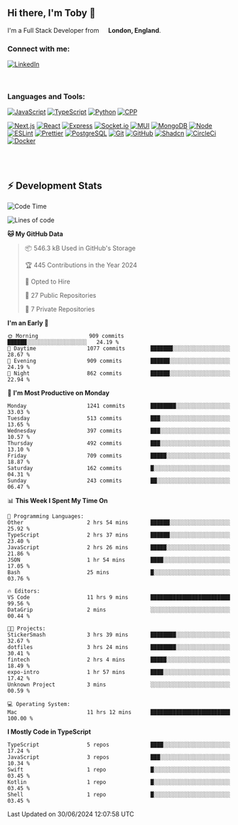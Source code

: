 ## Hi there, I'm Toby 👋

I'm a Full Stack Developer from <img src="https://cdn-icons-png.flaticon.com/512/197/197374.png" width="13" /> **London, England**.

### Connect with me:

[![LinkedIn][linkedin-shield]][linkedin-url]

<br />

### Languages and Tools:

[![JavaScript][JavaScript]][JavaScript-url] [![TypeScript][TypeScript]][TypeScript-url] [![Python][Python]][Python-url] [![CPP][CPP]][CPP-url]

[![Next.js][Next.js]][Next-url] [![React][React.js]][React-url] [![Express][Express.js]][Express-url] [![Socket.io][SocketIo]][SocketIo-url] [![MUI][MUI]][MUI-url] [![MongoDB][MongoDB]][Mongo-url] [![Node][Node.js]][Node-url] [![ESLint][ESLint]][ESLint-url] [![Prettier][Prettier]][Prettier-url] [![PostgreSQL][PostgreSQL]][PostgreSQL-url] [![Git][Git]][Git-url] [![GitHub][GitHub]][GitHub-url] [![Shadcn][Shadcn]][Shadcn-url] [![CircleCi][CircleCi]][CircleCi-url] [![Docker][Docker]][Docker-url]

<br />
<br />

## :zap: Development Stats

<!--START_SECTION:waka-->
![Code Time](http://img.shields.io/badge/Code%20Time-667%20hrs%2045%20mins-blue)

![Lines of code](https://img.shields.io/badge/From%20Hello%20World%20I%27ve%20Written-2.8%20million%20lines%20of%20code-blue)

**🐱 My GitHub Data** 

> 📦 546.3 kB Used in GitHub's Storage 
 > 
> 🏆 445 Contributions in the Year 2024
 > 
> 💼 Opted to Hire
 > 
> 📜 27 Public Repositories 
 > 
> 🔑 7 Private Repositories 
 > 
**I'm an Early 🐤** 

```text
🌞 Morning                909 commits         ██████░░░░░░░░░░░░░░░░░░░   24.19 % 
🌆 Daytime                1077 commits        ███████░░░░░░░░░░░░░░░░░░   28.67 % 
🌃 Evening                909 commits         ██████░░░░░░░░░░░░░░░░░░░   24.19 % 
🌙 Night                  862 commits         ██████░░░░░░░░░░░░░░░░░░░   22.94 % 
```
📅 **I'm Most Productive on Monday** 

```text
Monday                   1241 commits        ████████░░░░░░░░░░░░░░░░░   33.03 % 
Tuesday                  513 commits         ███░░░░░░░░░░░░░░░░░░░░░░   13.65 % 
Wednesday                397 commits         ███░░░░░░░░░░░░░░░░░░░░░░   10.57 % 
Thursday                 492 commits         ███░░░░░░░░░░░░░░░░░░░░░░   13.10 % 
Friday                   709 commits         █████░░░░░░░░░░░░░░░░░░░░   18.87 % 
Saturday                 162 commits         █░░░░░░░░░░░░░░░░░░░░░░░░   04.31 % 
Sunday                   243 commits         ██░░░░░░░░░░░░░░░░░░░░░░░   06.47 % 
```


📊 **This Week I Spent My Time On** 

```text
💬 Programming Languages: 
Other                    2 hrs 54 mins       ██████░░░░░░░░░░░░░░░░░░░   25.92 % 
TypeScript               2 hrs 37 mins       ██████░░░░░░░░░░░░░░░░░░░   23.40 % 
JavaScript               2 hrs 26 mins       █████░░░░░░░░░░░░░░░░░░░░   21.86 % 
JSON                     1 hr 54 mins        ████░░░░░░░░░░░░░░░░░░░░░   17.05 % 
Bash                     25 mins             █░░░░░░░░░░░░░░░░░░░░░░░░   03.76 % 

🔥 Editors: 
VS Code                  11 hrs 9 mins       █████████████████████████   99.56 % 
DataGrip                 2 mins              ░░░░░░░░░░░░░░░░░░░░░░░░░   00.44 % 

🐱‍💻 Projects: 
StickerSmash             3 hrs 39 mins       ████████░░░░░░░░░░░░░░░░░   32.67 % 
dotfiles                 3 hrs 24 mins       ████████░░░░░░░░░░░░░░░░░   30.41 % 
fintech                  2 hrs 4 mins        █████░░░░░░░░░░░░░░░░░░░░   18.49 % 
expo-intro               1 hr 57 mins        ████░░░░░░░░░░░░░░░░░░░░░   17.42 % 
Unknown Project          3 mins              ░░░░░░░░░░░░░░░░░░░░░░░░░   00.59 % 

💻 Operating System: 
Mac                      11 hrs 12 mins      █████████████████████████   100.00 % 
```

**I Mostly Code in TypeScript** 

```text
TypeScript               5 repos             ████░░░░░░░░░░░░░░░░░░░░░   17.24 % 
JavaScript               3 repos             ███░░░░░░░░░░░░░░░░░░░░░░   10.34 % 
Swift                    1 repo              █░░░░░░░░░░░░░░░░░░░░░░░░   03.45 % 
Kotlin                   1 repo              █░░░░░░░░░░░░░░░░░░░░░░░░   03.45 % 
Shell                    1 repo              █░░░░░░░░░░░░░░░░░░░░░░░░   03.45 % 
```




 Last Updated on 30/06/2024 12:07:58 UTC
<!--END_SECTION:waka-->


<!-- MARKDOWN LINKS & IMAGES -->
<!-- https://www.markdownguide.org/basic-syntax/#reference-style-links -->

[CPP-url]: https://cplusplus.com/
[CPP]: https://img.shields.io/badge/-C++-blue?style=for-the-badge&logo=cplusplus
[JavaScript-url]: https://developer.mozilla.org/en-US/docs/Web/JavaScript
[JavaScript]: https://shields.io/badge/JavaScript-F7DF1E?logo=JavaScript&logoColor=000&style=for-the-badge
[TypeScript-url]: https://www.typescriptlang.org/
[TypeScript]: https://shields.io/badge/TypeScript-3178C6?logo=TypeScript&logoColor=FFF&style=for-the-badge
[Python-url]: https://www.python.org/
[Python]: https://img.shields.io/badge/python-3670A0?style=for-the-badge&logo=python&logoColor=ffdd54
[linkedin-shield]: https://img.shields.io/badge/LinkedIn-0077B5?style=for-the-badge&logo=linkedin&logoColor=white
[linkedin-url]: https://linkedin.com/in/toby-dixon-smith/
[Next.js]: https://img.shields.io/badge/next.js-000000?style=for-the-badge&logo=nextdotjs&logoColor=white
[Next-url]: https://nextjs.org/
[React.js]: https://img.shields.io/badge/React-20232A?style=for-the-badge&logo=react&logoColor=61DAFB
[React-url]: https://reactjs.org/
[Express.js]: https://img.shields.io/badge/Express.js-404D59?style=for-the-badge&logo=express
[Express-url]: https://expressjs.com/
[Node.js]: https://img.shields.io/badge/Node.js-43853D?style=for-the-badge&logo=node.js&logoColor=white
[Node-url]: https://nodejs.org/
[MongoDB]: https://img.shields.io/badge/MongoDB-4EA94B?style=for-the-badge&logo=mongodb&logoColor=white
[Mongo-url]: https://www.mongodb.com/
[ESLint]: https://img.shields.io/badge/eslint-3A33D1?style=for-the-badge&logo=eslint&logoColor=white
[ESLint-url]: https://eslint.org/
[Prettier]: https://img.shields.io/badge/prettier-1A2C34?style=for-the-badge&logo=prettier&logoColor=F7BA3E
[Prettier-url]: https://prettier.io/
[SocketIo-url]: https://socket.io/
[SocketIo]: https://img.shields.io/badge/Socket.io-010101?style=for-the-badge&logo=socket.io&badgeColor=010101
[MUI-url]: https://mui.com/
[MUI]: https://img.shields.io/badge/MUI-%230081CB.svg?style=for-the-badge&logo=mui&logoColor=white
[PostgreSQL-url]: https://www.postgresql.org/
[PostgreSQL]: https://img.shields.io/badge/postgresql-4169e1?style=for-the-badge&logo=postgresql&logoColor=white
[Git-url]: https://git-scm.com/
[Git]: https://img.shields.io/badge/GIT-E44C30?style=for-the-badge&logo=git&logoColor=white
[GitHub-url]: https://github.com/
[GitHub]: https://img.shields.io/badge/GitHub-100000?style=for-the-badge&logo=github&logoColor=white
[Shadcn-url]: https://ui.shadcn.com/
[Shadcn]: https://img.shields.io/badge/shadcn%2Fui-000?logo=shadcnui&logoColor=fff&style=for-the-badge
[CircleCi-url]: https://ui.shadcn.com/
[CircleCi]: https://img.shields.io/badge/circleci-343434?logo=circleci&logoColor=fff&style=for-the-badge
[Docker-url]: https://ui.shadcn.com/
[Docker]: https://img.shields.io/badge/docker-2496ED?logo=docker&logoColor=fff&style=for-the-badge
